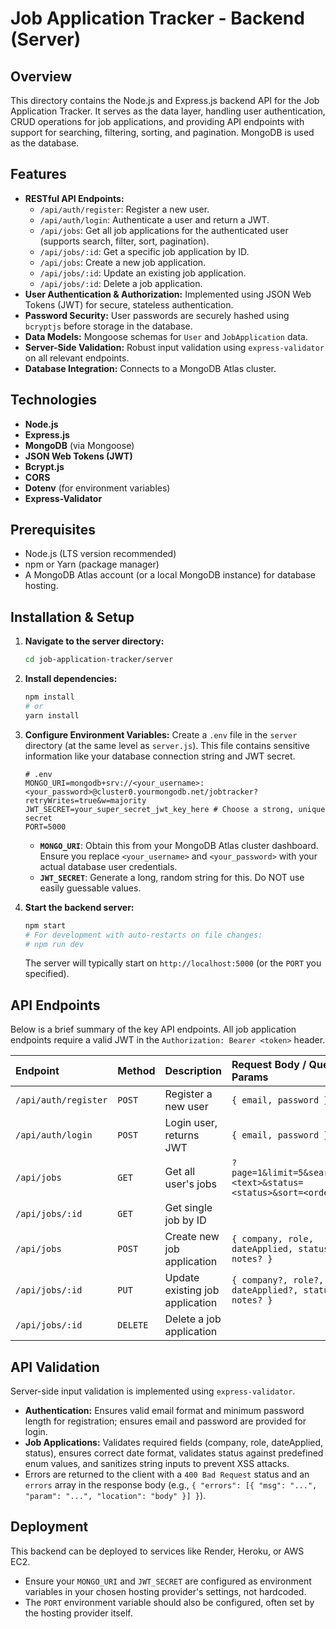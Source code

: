 # Job Application Tracker - Backend (Server)

## Overview

This directory contains the Node.js and Express.js backend API for the Job Application Tracker. It serves as the data layer, handling user authentication, CRUD operations for job applications, and providing API endpoints with support for searching, filtering, sorting, and pagination. MongoDB is used as the database.

## Features

* **RESTful API Endpoints:**
    * `/api/auth/register`: Register a new user.
    * `/api/auth/login`: Authenticate a user and return a JWT.
    * `/api/jobs`: Get all job applications for the authenticated user (supports search, filter, sort, pagination).
    * `/api/jobs/:id`: Get a specific job application by ID.
    * `/api/jobs`: Create a new job application.
    * `/api/jobs/:id`: Update an existing job application.
    * `/api/jobs/:id`: Delete a job application.
* **User Authentication & Authorization:** Implemented using JSON Web Tokens (JWT) for secure, stateless authentication.
* **Password Security:** User passwords are securely hashed using `bcryptjs` before storage in the database.
* **Data Models:** Mongoose schemas for `User` and `JobApplication` data.
* **Server-Side Validation:** Robust input validation using `express-validator` on all relevant endpoints.
* **Database Integration:** Connects to a MongoDB Atlas cluster.

## Technologies

* **Node.js**
* **Express.js**
* **MongoDB** (via Mongoose)
* **JSON Web Tokens (JWT)**
* **Bcrypt.js**
* **CORS**
* **Dotenv** (for environment variables)
* **Express-Validator**

## Prerequisites

* Node.js (LTS version recommended)
* npm or Yarn (package manager)
* A MongoDB Atlas account (or a local MongoDB instance) for database hosting.

## Installation & Setup

1.  **Navigate to the server directory:**
    ```bash
    cd job-application-tracker/server
    ```

2.  **Install dependencies:**
    ```bash
    npm install
    # or
    yarn install
    ```

3.  **Configure Environment Variables:**
    Create a `.env` file in the `server` directory (at the same level as `server.js`). This file contains sensitive information like your database connection string and JWT secret.

    ```dotenv
    # .env
    MONGO_URI=mongodb+srv://<your_username>:<your_password>@cluster0.yourmongodb.net/jobtracker?retryWrites=true&w=majority
    JWT_SECRET=your_super_secret_jwt_key_here # Choose a strong, unique secret
    PORT=5000
    ```
    * **`MONGO_URI`**: Obtain this from your MongoDB Atlas cluster dashboard. Ensure you replace `<your_username>` and `<your_password>` with your actual database user credentials.
    * **`JWT_SECRET`**: Generate a long, random string for this. Do NOT use easily guessable values.

4.  **Start the backend server:**
    ```bash
    npm start
    # For development with auto-restarts on file changes:
    # npm run dev
    ```
    The server will typically start on `http://localhost:5000` (or the `PORT` you specified).

## API Endpoints

Below is a brief summary of the key API endpoints. All job application endpoints require a valid JWT in the `Authorization: Bearer <token>` header.

| Endpoint           | Method | Description                                     | Request Body / Query Params |
| :----------------- | :----- | :---------------------------------------------- | :-------------------------- |
| `/api/auth/register` | `POST`   | Register a new user                             | `{ email, password }`       |
| `/api/auth/login`    | `POST`   | Login user, returns JWT                         | `{ email, password }`       |
| `/api/jobs`        | `GET`    | Get all user's jobs                             | `?page=1&limit=5&search=<text>&status=<status>&sort=<order>` |
| `/api/jobs/:id`    | `GET`    | Get single job by ID                            |                             |
| `/api/jobs`        | `POST`   | Create new job application                    | `{ company, role, dateApplied, status, notes? }` |
| `/api/jobs/:id`    | `PUT`    | Update existing job application                 | `{ company?, role?, dateApplied?, status?, notes? }` |
| `/api/jobs/:id`    | `DELETE` | Delete a job application                        |                             |

## API Validation

Server-side input validation is implemented using `express-validator`.
* **Authentication:** Ensures valid email format and minimum password length for registration; ensures email and password are provided for login.
* **Job Applications:** Validates required fields (company, role, dateApplied, status), ensures correct date format, validates status against predefined enum values, and sanitizes string inputs to prevent XSS attacks.
* Errors are returned to the client with a `400 Bad Request` status and an `errors` array in the response body (e.g., `{ "errors": [{ "msg": "...", "param": "...", "location": "body" }] }`).

## Deployment

This backend can be deployed to services like Render, Heroku, or AWS EC2.
* Ensure your `MONGO_URI` and `JWT_SECRET` are configured as environment variables in your chosen hosting provider's settings, not hardcoded.
* The `PORT` environment variable should also be configured, often set by the hosting provider itself.